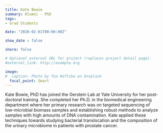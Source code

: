 ```yaml
---
title: Kate Bowie
summary: Alumni - PhD
tags:
- Grad Students

date: "2020-02-01T00:00:00Z"

show_date : false

share: false

# Optional external URL for project (replaces project detail page).
#external_link: http://example.org

image:
#  caption: Photo by Toa Heftiba on Unsplash
  focal_point: Smart
---
```


Kate Bowie, PhD has joined the Gerstein Lab at Yale University for her post-doctoral training. She completed her Ph.D. in the biomedical engineering department where her primary research was on targeted sequencing of low-microbial biomass samples and establishing robust methods to analyze samples with high amounts of DNA contamination. Kate applied these techniques towards studying bacterial translocation and the composition of the urinary microbiome in patients with prostate cancer. 

